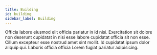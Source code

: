 ```yaml
---
title: Building
id: building
sidebar_label: Building
---
```


Officia labore eiusmod elit officia pariatur in id nisi. Exercitation sit dolore non deserunt cupidatat in nisi esse labore cupidatat officia sit non esse. Cillum excepteur esse nostrud amet sint mollit. Id cupidatat ipsum dolor aliquip qui. Laboris officia officia Lorem fugiat pariatur adipisicing.


